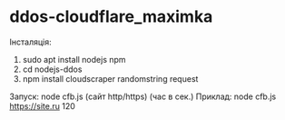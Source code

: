 # ddos-cloudflare_maximka 
Інсталяція:
1. sudo apt install nodejs npm
2. cd nodejs-ddos
3. npm install cloudscraper randomstring request

Запуск:
node cfb.js (сайт http/https) (час в сек.)
Приклад:
node cfb.js https://site.ru 120
